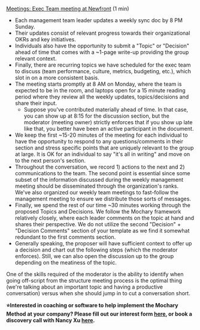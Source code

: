 [Meetings: Exec Team meeting at Newfront](https://docs.google.com/document/d/13CgB7Z4HOG8V2NO6Paf3xTnqmdMlLodc2BgITCzhxeo/edit?folder=0B9tanFUuwmYSMHIyU2pkYTZSVkU) (1 min)

- Each management team leader updates a weekly sync doc by 8 PM Sunday.
- Their updates consist of relevant progress towards their organizational OKRs and key initiatives.
- Individuals also have the opportunity to submit a "Topic" or "Decision" ahead of time that comes with a \~1-page write-up providing the group relevant context.
- Finally, there are recurring topics we have scheduled for the exec team to discuss (team performance, culture, metrics, budgeting, etc.), which slot in on a more consistent basis.
- The meeting starts promptly at 8 AM on Monday, where the team is expected to be in the room, and laptops open for a 15 minute reading period where they review all the weekly updates, topics/decisions and share their input.
  - Suppose you've contributed materially ahead of time. In that case, you can show up at 8:15 for the discussion section, but the moderator (meeting owner) strictly enforces that if you show up late like that, you better have been an active participant in the document.
- We keep the first \~15-20 minutes of the meeting for each individual to have the opportunity to respond to any questions/comments in their section and stress specific points that are uniquely relevant to the group at large. It is OK for an individual to say "it's all in writing" and move on to the next person's section.
- Throughout the conversation, we record 1\) actions to the next and 2\) communications to the team. The second point is essential since some subset of the information discussed during the weekly management meeting should be disseminated through the organization's ranks. We've also organized our weekly team meetings to fast-follow the management meeting to ensure we distribute those sorts of messages.
- Finally, we spend the rest of our time \~30 minutes working through the proposed Topics and Decisions. We follow the Mochary framework relatively closely, where each leader comments on the topic at hand and shares their perspective. We do not utilize the second "Decision" \+ "Decision Comments" section of your template as we find it somewhat redundant to the first comments section.
- Generally speaking, the proposer will have sufficient context to offer up a decision and chart out the following steps (which the moderator enforces). Still, we can also open the discussion up to the group depending on the meatiness of the topic.

One of the skills required of the moderator is the ability to identify when going off-script from the structure meeting process is the optimal thing (we're talking about an important topic and having a productive conversation) versus when she should jump in to cut a conversation short.

**⭐Interested in coaching or software to help implement the Mochary Method at your company? Please fill out our interest form [here](https://mocharymethod.typeform.com/interest), or book a discovery call with Nancy Xu [here](https://calendly.com/nancy-mm/30).**
